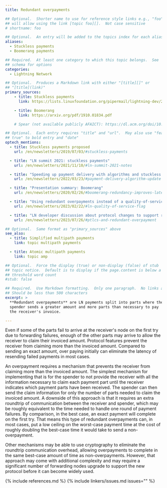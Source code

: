 ```yaml
---
title: Redundant overpayments

## Optional.  Shorter name to use for reference style links e.g., "foo"
## will allow using the link [topic foo][].  Not case sensitive
# shortname: foo

## Optional.  An entry will be added to the topics index for each alias
aliases:
  - Stuckless payments
  - Boomerang payments

## Required.  At least one category to which this topic belongs.  See
## schema for options
categories:
  - Lightning Network

## Optional.  Produces a Markdown link with either "[title][]" or
## "[title](link)"
primary_sources:
    - title: Stuckless payments
      link: https://lists.linuxfoundation.org/pipermail/lightning-dev/2019-June/002029.html

    - title: Boomerang
      link: https://arxiv.org/pdf/1910.01834.pdf

    # Spear (not available publicly AFAICT): https://dl.acm.org/doi/10.1145/3479722.3480997

## Optional.  Each entry requires "title" and "url".  May also use "feature:
## true" to bold entry and "date"
optech_mentions:
  - title: Stuckless payments proposed
    url: /en/newsletters/2019/07/03/#stuckless-payments

  - title: "LN summit 2021: stuckless payments"
    url: /en/newsletters/2021/11/10/#ln-summit-2021-notes

  - title: "Speeding up payment delivery with algorithms and stuckless payments"
    url: /en/newsletters/2022/03/23/#payment-delivery-algorithm-update

  - title: "Presentation summary: Boomerang"
    url: /en/newsletters/2020/02/26/#boomerang-redundancy-improves-latency-and-throughput-in-payment-channel-networks

  - title: "Using redundant overpayments instead of a quality-of-service flag"
    url: /en/newsletters/2023/02/22/#ln-quality-of-service-flag

  - title: "LN developer discussion about protocol changes to support redundant overpayments"
    url: /en/newsletters/2023/07/26/#ptlcs-and-redundant-overpayment

## Optional.  Same format as "primary_sources" above
see_also:
  - title: Simplified multipath payments
    link: topic multipath payments

  - title: Atomic multipath payments
    link: topic amp

## Optional.  Force the display (true) or non-display (false) of stub
## topic notice.  Default is to display if the page.content is below a
## threshold word count
#stub: false

## Required.  Use Markdown formatting.  Only one paragraph.  No links allowed.
## Should be less than 500 characters
excerpt: >
  **Redundant overpayments** are LN payments split into parts where the
  spender sends a greater amount and more parts than necessary to pay
  the receiver's invoice.

---
```

Even if some of the parts fail to arrive at the receiver's node on the
first try due to forwarding failures, enough of the other parts may
arrive to allow the receiver to claim their invoiced amount.  Protocol
features prevent the receiver from claiming more than the invoiced
amount.  Compared to sending an exact amount, over paying initially can
eliminate the latency of resending failed payments in most cases.

An overpayment requires a mechanism that prevents the receiver from
claiming more than the invoiced amount.  The simplest mechanism for
implementing that is for the spender to not provide the receiver with
all the information necessary to claim each payment part until the
receiver indicates which payment parts have been received.  The spender
can then send the claim information for only the number of parts needed
to claim the invoiced amount.  A downside of this approach is that it
requires an extra roundtrip of communication between the receiver and
spender, which may be roughly equivalent to the time needed to handle
one round of payment failures.  By comparison, in the best case, an
exact payment will complete on the first try.  That means this type of
redundant overpayments can, in most cases, put a low ceiling on
the worst-case payment time at the cost of roughly doubling the
best-case time it would take to send a non-overpayment.

Other mechanisms may be able to use cryptography to eliminate the
roundtrip communication overhead, allowing overpayments to complete in
the same best-case amount of time as non-overpayments.  However, that
approach may come with additional complexity and may require a
significant number of forwarding nodes upgrade to support the new
protocol before it can become widely used.

{% include references.md %}
{% include linkers/issues.md issues="" %}
